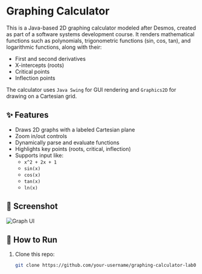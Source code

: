 # Graphing Calculator 

This is a Java-based 2D graphing calculator modeled after Desmos, created as part of a software systems development course. It renders mathematical functions such as polynomials, trigonometric functions (sin, cos, tan), and logarithmic functions, along with their:

- First and second derivatives
- X-intercepts (roots)
- Critical points
- Inflection points

The calculator uses `Java Swing` for GUI rendering and `Graphics2D` for drawing on a Cartesian grid.

## ✨ Features

- Draws 2D graphs with a labeled Cartesian plane
- Zoom in/out controls
- Dynamically parse and evaluate functions
- Highlights key points (roots, critical, inflection)
- Supports input like:
  - `x^2 + 2x + 1`
  - `sin(x)`
  - `cos(x)`
  - `tan(x)`
  - `ln(x)`

## 📸 Screenshot

![Graph UI](path-to-screenshot.png)

## 🚀 How to Run

1. Clone this repo:
   ```bash
   git clone https://github.com/your-username/graphing-calculator-lab09.git
